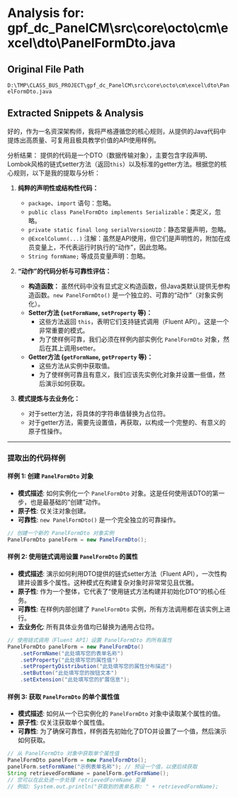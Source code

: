 # Analysis for: gpf_dc_PanelCM\src\core\octo\cm\excel\dto\PanelFormDto.java

## Original File Path
`D:\TMP\CLASS_BUS_PROJECT\gpf_dc_PanelCM\src\core\octo\cm\excel\dto\PanelFormDto.java`

## Extracted Snippets & Analysis
好的，作为一名资深架构师，我将严格遵循您的核心规则，从提供的Java代码中提炼出高质量、可复用且极具教学价值的API使用样例。

分析结果：
提供的代码是一个DTO（数据传输对象），主要包含字段声明、Lombok风格的链式setter方法（返回`this`）以及标准的getter方法。根据您的核心规则，以下是我的提取与分析：

1.  **纯粹的声明性或结构性代码：**
    *   `package`、`import` 语句：忽略。
    *   `public class PanelFormDto implements Serializable`：类定义，忽略。
    *   `private static final long serialVersionUID`：静态常量声明，忽略。
    *   `@ExcelColumn(...)` 注解：虽然是API使用，但它们是声明性的，附加在成员变量上，不代表运行时执行的“动作”，因此忽略。
    *   `String formName;` 等成员变量声明：忽略。

2.  **“动作”的代码分析与可靠性评估：**
    *   **构造函数：** 虽然代码中没有显式定义构造函数，但Java类默认提供无参构造函数。`new PanelFormDto()` 是一个独立的、可靠的“动作”（对象实例化）。
    *   **Setter方法 (`setFormName`, `setProperty` 等)：**
        *   这些方法返回 `this`，表明它们支持链式调用（Fluent API）。这是一个非常重要的模式。
        *   为了使样例可靠，我们必须在样例内部实例化 `PanelFormDto` 对象，然后在其上调用setter。
    *   **Getter方法 (`getFormName`, `getProperty` 等)：**
        *   这些方法从实例中获取值。
        *   为了使样例可靠且有意义，我们应该先实例化对象并设置一些值，然后演示如何获取。

3.  **模式提炼与去业务化：**
    *   对于setter方法，将具体的字符串值替换为占位符。
    *   对于getter方法，需要先设置值，再获取，以构成一个完整的、有意义的原子性操作。

---

### 提取出的代码样例

#### 样例 1: 创建 `PanelFormDto` 对象

*   **模式描述**: 如何实例化一个 `PanelFormDto` 对象。这是任何使用该DTO的第一步，也是最基础的“创建”动作。
*   **原子性**: 仅关注对象创建。
*   **可靠性**: `new PanelFormDto()` 是一个完全独立的可靠操作。

```java
// 创建一个新的 PanelFormDto 对象实例
PanelFormDto panelForm = new PanelFormDto();
```

#### 样例 2: 使用链式调用设置 `PanelFormDto` 的属性

*   **模式描述**: 演示如何利用DTO提供的链式setter方法（Fluent API），一次性构建并设置多个属性。这种模式在构建复杂对象时非常常见且优雅。
*   **原子性**: 作为一个整体，它代表了“使用链式方法构建并初始化DTO”的核心任务。
*   **可靠性**: 在样例内部创建了 `PanelFormDto` 实例，所有方法调用都在该实例上进行。
*   **去业务化**: 所有具体业务值均已替换为通用占位符。

```java
// 使用链式调用（Fluent API）设置 PanelFormDto 的所有属性
PanelFormDto panelForm = new PanelFormDto()
    .setFormName("此处填写您的表单名称")
    .setProperty("此处填写您的属性值")
    .setPropertyDistribution("此处填写您的属性分布描述")
    .setButton("此处填写您的按钮文本")
    .setExtension("此处填写您的扩展信息");
```

#### 样例 3: 获取 `PanelFormDto` 的单个属性值

*   **模式描述**: 如何从一个已实例化的 `PanelFormDto` 对象中读取某个属性的值。
*   **原子性**: 仅关注获取单个属性值。
*   **可靠性**: 为了确保可靠性，样例首先初始化了DTO并设置了一个值，然后演示如何获取。

```java
// 从 PanelFormDto 对象中获取单个属性值
PanelFormDto panelForm = new PanelFormDto();
panelForm.setFormName("示例表单名称"); // 预设一个值，以便后续获取
String retrievedFormName = panelForm.getFormName();
// 您可以在此处进一步处理 retrievedFormName 变量
// 例如: System.out.println("获取到的表单名称: " + retrievedFormName);
```
